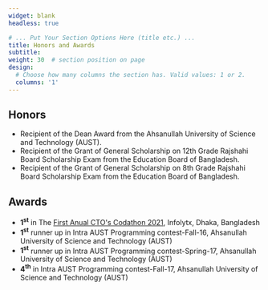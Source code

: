 ```yaml
---
widget: blank
headless: true

# ... Put Your Section Options Here (title etc.) ...
title: Honors and Awards
subtitle:
weight: 30  # section position on page
design:
  # Choose how many columns the section has. Valid values: 1 or 2.
  columns: '1'
---
```


## Honors
- Recipient of the Dean Award from the Ahsanullah University of Science and Technology (AUST).
- Recipient of the Grant of General Scholarship on 12th Grade Rajshahi Board Scholarship Exam from the Education Board of Bangladesh.
- Recipient of the Grant of General Scholarship on 8th Grade Rajshahi Board Scholarship Exam from the Education Board of Bangladesh.

## Awards

- **1<sup>st</sup>** in The [First Anual CTO's Codathon 2021](https://www.facebook.com/Infolytx/photos/pcb.4911772315533910/4911771648867310), Infolytx, Dhaka, Bangladesh
-  **1<sup>st</sup>** runner up  in Intra AUST Programming contest-Fall-16, Ahsanullah University of Science and Technology (AUST)
-  **1<sup>st</sup>** runner up in Intra AUST Programming contest-Spring-17, Ahsanullah University of Science and Technology (AUST)
-  **4<sup>th</sup>** in Intra AUST Programming contest-Fall-17, Ahsanullah University of Science and Technology (AUST)
